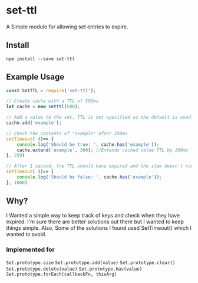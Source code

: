 # set-ttl
A Simple module for allowing set entries to expire.

## Install
```
npm install --save set-ttl
```

## Example Usage
```js
const SetTTL = require('set-ttl');

// Create cache with a TTL of 500ms
let cache = new setttl(500);

// Add a value to the set, TTL is not specified so the default is used.
cache.add('example');

// Check the contents of "example" after 250ms
setTimeout( ()=> {
    console.log('Should be true: ', cache.has('example'));
    cache.extend('example', 300); //Extends cached value TTL by 300ms
}, 250)

// After 1 second, the TTL should have expired and the item doesn't run
setTimeout( ()=> {
    console.log('Should be false: ', cache.has('example'));
}, 1000)

```

## Why?
I Wanted a simple way to keep track of keys and check when they have expired. I'm sure there are better solutions out there but I wanted to keep things simple.
Also, Some of the solutions I found used SetTimeout() which I wanted to avoid.

### Implemented for
`Set.prototype.size`
`Set.prototype.add(value)`
`Set.prototype.clear()`
`Set.prototype.delete(value)`
`Set.prototype.has(value)`
`Set.prototype.forEach(callbackFn, thisArg)`
